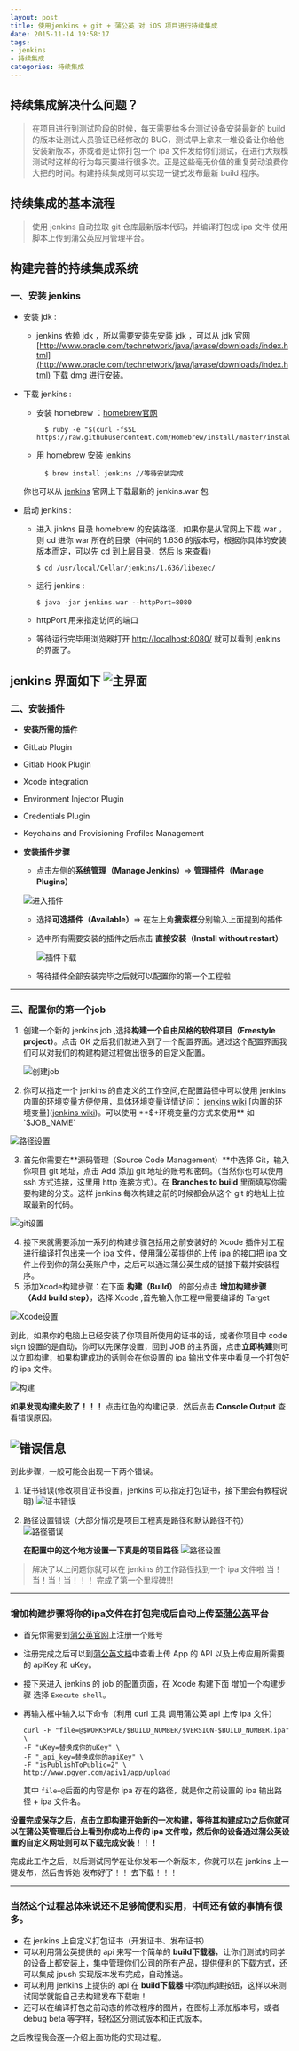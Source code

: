 ```yaml
---
layout: post
title: 使用jenkins + git + 蒲公英 对 iOS 项目进行持续集成
date: 2015-11-14 19:58:17
tags:
- jenkins
- 持续集成
categories: 持续集成
---
```


## 持续集成解决什么问题？
>在项目进行到测试阶段的时候，每天需要给多台测试设备安装最新的 build 的版本让测试人员验证已经修改的 BUG，测试早上拿来一堆设备让你给他安装新版本，亦或者是让你打包一个 ipa 文件发给你们测试，在进行大规模测试时这样的行为每天要进行很多次。正是这些毫无价值的重复劳动浪费你大把的时间。构建持续集成则可以实现一键式发布最新 build 程序。

## 持续集成的基本流程
>使用 jenkins 自动拉取 git 仓库最新版本代码，并编译打包成 ipa 文件 使用脚本上传到蒲公英应用管理平台。



## 构建完善的持续集成系统
### 一、安装 jenkins
* 安装 jdk : 
	* jenkins 依赖 jdk ，所以需要安装先安装 jdk ，可以从 jdk 官网 [http://www.oracle.com/technetwork/java/javase/downloads/index.html](http://www.oracle.com/technetwork/java/javase/downloads/index.html) 下载 dmg 进行安装。
* 下载 jenkins : 

	* 安装 homebrew ：[homebrew官网](http://brew.sh/)
			
			$ ruby -e "$(curl -fsSL https://raw.githubusercontent.com/Homebrew/install/master/install)"
	* 用 homebrew 安装 jenkins

			$ brew install jenkins //等待安装完成
	
	你也可以从 [jenkins](http://jenkins-ci.org/) 官网上下载最新的 jenkins.war 包
	
* 启动 jenkins :
  
	* 进入 jinkns 目录 homebrew 的安装路径，如果你是从官网上下载 war ，则 cd 进你 war 所在的目录（中间的 1.636 的版本号，根据你具体的安装版本而定，可以先 cd 到上层目录，然后 ls 来查看）
	
		`$ cd /usr/local/Cellar/jenkins/1.636/libexec/`		 		
	* 运行 jenkins :
	 	
		`$ java -jar jenkins.war --httpPort=8080`
	
	* httpPort 用来指定访问的端口

	* 等待运行完毕用浏览器打开 [http://localhost:8080/](http://localhost:8080/) 就可以看到 jenkins 的界面了。

jenkins 界面如下
![主界面](http://7xo9cc.com1.z0.glb.clouddn.com/blog_jenkins_home)
----------------------
### 二、安装插件
*  **安装所需的插件**  
 * GitLab Plugin
 * Gitlab Hook Plugin
 * Xcode integration
 * Environment Injector Plugin
 * Credentials Plugin
 * Keychains and Provisioning Profiles Management
 
 
* **安装插件步骤**
	* 点击左侧的**系统管理（Manage Jenkins）**=> **管理插件（Manage Plugins）**

     ![进入插件](http://7xo9cc.com1.z0.glb.clouddn.com/blog_manager_plugus.png)
     
    * 选择**可选插件（Available）**=> 在左上角**搜索框**分别输入上面提到的插件

    * 选中所有需要安装的插件之后点击 **直接安装（Install without restart）**

       ![插件下载](http://7xo9cc.com1.z0.glb.clouddn.com/blog_download_plugus.png)


  * 等待插件全部安装完毕之后就可以配置你的第一个工程啦
   
   
-------------------------
### 三、配置你的第一个job
1. 创建一个新的 jenkins job ,选择**构建一个自由风格的软件项目（Freestyle project）**。点击 OK 之后我们就进入到了一个配置界面。通过这个配置界面我们可以对我们的构建构建过程做出很多的自定义配置。
 
	![创建job](http://7xo9cc.com1.z0.glb.clouddn.com/blog_create_home)


2. 你可以指定一个 jenkins 的自定义的工作空间,在配置路径中可以使用 jenkins 内置的环境变量方便使用，具体环境变量详情访问： [jenkins wiki](https://wiki.jenkins-ci.org/display/JENKINS/Building+a+software+project) [内置的环境变量]([jenkins wiki](https://wiki.jenkins-ci.org/display/JENKINS/Building+a+software+project))。可以使用 **$+环境变量的方式来使用** 如 `$JOB_NAME`

  ![路径设置](http://7xo9cc.com1.z0.glb.clouddn.com/blog_path_setting.png)
  
  
3. 首先你需要在**源码管理（Source Code Management）**中选择 Git，输入你项目 git 地址，点击 Add 添加 git 地址的账号和密码。（当然你也可以使用 ssh 方式连接，这里用 http 连接方式）。在 **Branches to build** 里面填写你需要构建的分支。这样 jenkins 每次构建之前的时候都会从这个 git 的地址上拉取最新的代码。

![git设置](http://7xo9cc.com1.z0.glb.clouddn.com/blog_git_setting.png)


4. 接下来就需要添加一系列的构建步骤包括用之前安装好的 Xcode 插件对工程进行编译打包出来一个 ipa 文件，使用[蒲公英](www.pgyer.com)提供的上传 ipa 的接口把 ipa 文件上传到你的蒲公英账户中，之后可以通过蒲公英生成的链接下载并安装程序。
5. 添加Xcode构建步骤：在下面 **构建（Build）** 的部分点击 **增加构建步骤（Add build step）**，选择 Xcode ,首先输入你工程中需要编译的 Target 

![Xcode设置](http://7xo9cc.com1.z0.glb.clouddn.com/blogBulid_Xcode_Setting.png)

到此，如果你的电脑上已经安装了你项目所使用的证书的话，或者你项目中 code sign 设置的是自动，你可以先保存设置，回到 JOB 的主界面，点击**立即构建**则可以立即构建，如果构建成功的话则会在你设置的 ipa 输出文件夹中看见一个打包好的 ipa 文件。

![构建](http://7xo9cc.com1.z0.glb.clouddn.com/blog_BUILD_NOW.png)

**如果发现构建失败了！！！**
点击红色的构建记录，然后点击 **Console Output** 查看错误原因。


![错误信息](http://7xo9cc.com1.z0.glb.clouddn.com/blog_BUILD_CONT.png)
-----------------------------
到此步骤，一般可能会出现一下两个错误。

1. 证书错误(修改项目证书设置，jenkins 可以指定打包证书，接下里会有教程说明)
![证书错误](http://7xo9cc.com1.z0.glb.clouddn.com/blog_BUILD_FILE2.png)

2. 路径设置错误（大部分情况是项目工程真是路径和默认路径不符）
![路径错误](http://7xo9cc.com1.z0.glb.clouddn.com/blog_BUILD_FILE.png)

	**在配置中的这个地方设置一下真是的项目路径**
	![路径设置](http://7xo9cc.com1.z0.glb.clouddn.com/blog_xcode_path)
	
>解决了以上问题你就可以在 jenkins 的工作路径找到一个 ipa 文件啦
当！当！当！当！！！
完成了第一个里程碑!!!

---------
### 增加构建步骤将你的ipa文件在打包完成后自动上传至[蒲公英](www.pgyer.com)平台

* 首先你需要到[蒲公英官网](www.pgyer.com)上注册一个账号
* 注册完成之后可以到[蒲公英文档](http://www.pgyer.com/doc/api#uploadApp)中查看上传 App 的 API 以及上传应用所需要的 apiKey 和 uKey。
* 接下来进入 jenkins 的 job 的配置页面，在 Xcode 构建下面 增加一个构建步骤 选择 `Execute shell`。
* 再输入框中输入以下命令（利用 curl 工具 调用蒲公英 api 上传 ipa 文件）
 
	```
	curl -F "file=@$WORKSPACE/$BUILD_NUMBER/$VERSION-$BUILD_NUMBER.ipa" \
	-F "uKey=替换成你的uKey" \
	-F "_api_key=替换成你的apiKey" \
	-F "isPublishToPublic=2" \
	http://www.pgyer.com/apiv1/app/upload
	```
	其中 `file=@`后面的内容是你 ipa 存在的路径，就是你之前设置的 ipa 	输出路径 + ipa 文件名。


**设置完成保存之后，点击立即构建开始新的一次构建，等待其构建成功之后你就可以在蒲公英管理后台上看到你成功上传的 ipa 文件啦，然后你的设备通过蒲公英设置的自定义网址则可以下载完成安装！！！**

完成此工作之后，以后测试同学在让你发布一个新版本，你就可以在 jenkins 上一键发布，然后告诉她 发布好了！！ 去下载！！！

-------------
### 当然这个过程总体来说还不足够简便和实用，中间还有做的事情有很多。

* 在 jenkins 上自定义打包证书（开发证书、发布证书）
* 可以利用蒲公英提供的 api 来写一个简单的 **build下载器**，让你们测试的同学的设备上都安装上，集中管理你们公司的所有产品，提供便利的下载方式，还可以集成 jpush 实现版本发布完成，自动推送。
* 可以利用 jenkins 上提供的 api 在 **build下载器** 中添加构建按钮，这样以来测试同学就能自己去构建发布下载啦！
* 还可以在编译打包之前动态的修改程序的图片，在图标上添加版本号，或者 debug beta 等字样，轻松区分测试版本和正式版本。

之后教程我会逐一介绍上面功能的实现过程。

